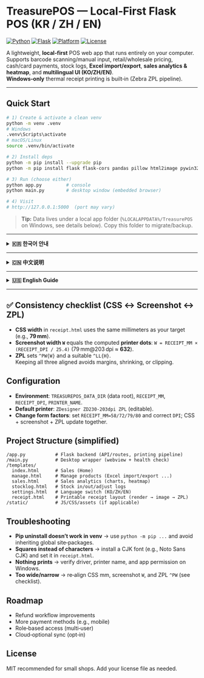 # TreasurePOS — Local‑First Flask POS (KR / ZH / EN)

[![Python](https://img.shields.io/badge/Python-3.10%2B-blue)](https://www.python.org/)
[![Flask](https://img.shields.io/badge/Flask-2.x-lightgrey)](https://flask.palletsprojects.com/)
[![Platform](https://img.shields.io/badge/Platform-Windows%20%7C%20macOS%20%7C%20Linux-informational)](#)
[![License](https://img.shields.io/badge/License-MIT%20(recommended)-green)](#license)

A lightweight, **local‑first** POS web app that runs entirely on your computer. Supports barcode scanning/manual input, retail/wholesale pricing, cash/card payments, stock logs, **Excel import/export**, **sales analytics & heatmap**, and **multilingual UI (KO/ZH/EN)**.  
**Windows‑only** thermal receipt printing is built‑in (Zebra ZPL pipeline).

---

## Quick Start
```bash
# 1) Create & activate a clean venv
python -m venv .venv
# Windows
.venv\Scripts\activate
# macOS/Linux
source .venv/bin/activate

# 2) Install deps
python -m pip install --upgrade pip
python -m pip install flask flask-cors pandas pillow html2image pywin32

# 3) Run (choose either)
python app.py         # console
python main.py        # desktop window (embedded browser)

# 4) Visit
# http://127.0.0.1:5000  (port may vary)
```

> **Tip:** Data lives under a local app folder (`%LOCALAPPDATA%/TreasurePOS` on Windows, see details below). Copy this folder to migrate/backup.

---

<details>
<summary><b>🇰🇷 한국어 안내</b></summary>

### 개요
TreasurePOS는 로컬에서 실행되는 경량 POS 웹앱입니다. 바코드 스캔/수기 입력, 소매/도매가 전환, 결제수단(현금/카드), 재고 입·출고 기록, 매출 통계/히트맵, Excel Import/Export, 언어 전환(한국어/中文/English)을 지원합니다.

### 🔶 주요 특장점 (Highlights)
- **영수증 폭 79mm(= 7.9cm, ≈ 632 dots @203dpi)** — `receipt.html` + `app.py` + ZPL을 **동일 값**으로 맞추면 왜곡/잘림이 없습니다.
- **기본 프린터: Zebra ZD230** — `app.py` 기본값. 다른 Zebra/열감열 프린터도 이름만 바꾸면 사용 가능.
- **Zebra 언어팩 불필요** — `receipt.html`을 이미지로 렌더링 후 ZPL 그래픽으로 전송하므로 OS 폰트만 있으면 **한/중/영 등 유니코드 출력**.
- **설정 페이지에서 UI 언어 전환** — 한국어/中文/English 즉시 전환.

### 🖨️ 폭 동기화(권장, Strict 79mm)
아래 3가지를 **동일 기준**으로 맞추세요. (권장: 79mm → 632 dots@203dpi)

1) **CSS (receipt.html)**  
   ```css
   :root { --paper-w: 632px; }   /* 79mm @203dpi ≈ 632 dots */
   .receipt { width: 79mm; }
   @page { size: 79mm auto; margin: 0; }
   ```

2) **스크린샷(app.py)**  
   - `hti.screenshot(..., size=(W, H))`에서 `W = 632`
   - 또는 아래 **자동 환산 패치** 사용(추천)

3) **ZPL 출력(app.py)**  
   - `^PW{W}`(점폭)과 `^LL{H}`(라벨 길이)를 설정

#### 자동 환산 패치(추천)
```python
# app.py — put near the top
import os

def _get_receipt_cfg():
    mm  = float(os.getenv("RECEIPT_MM", "79"))   # 79mm default
    dpi = int(os.getenv("RECEIPT_DPI", "203"))   # 203 or 300
    dpmm = dpi / 25.4
    width_dots = int(round(mm * dpmm))
    return mm, dpi, width_dots

def _calc_canvas_size(height_rows_hint=None):
    mm, dpi, W = _get_receipt_cfg()
    H = height_rows_hint if height_rows_hint else 1500
    return W, H

# ... inside print_receipt ...
H = _estimate_receipt_height(sale_id)
W, _ = _calc_canvas_size(H)
hti.screenshot(url=url, save_as=tmp_save_name, size=(W, H))
zpl = (
    zpl_img
    + f"^XA\n^PW{W}\n^LL{H}\n^FO0,0^XGRECEIPT.GRF,1,1^FS\n^XZ\n"
)
```

**PowerShell 예시:**
```powershell
$env:RECEIPT_MM="79"
$env:RECEIPT_DPI="203"
$env:PRINTER_NAME="ZDesigner ZD230-203dpi ZPL"
python app.py
```

> **대안(최소 변경, 78mm 유지)**: CSS를 **78mm**로 바꾸고, 기존 `W=624` 그대로 두며 ZPL에 `^PW624`/`^LL{H}`만 추가.

</details>

---

<details>
<summary><b>🇨🇳 中文说明</b></summary>

### 简介
TreasurePOS 是一款**本地运行**的轻量级 POS 网页应用。支持条码扫描/手输、零/批价切换、现金/刷卡、出入库记录、销售统计与热力图、Excel 导入/导出，以及多语言（韩/中/英）切换。

### 🔶 亮点 (Highlights)
- **票据宽 79mm（= 7.9cm，≈ 632 dots@203dpi）** — `receipt.html` + `app.py` + ZPL **三者同值**，可避免缩放/裁切。
- **默认打印机：Zebra ZD230** — `app.py` 默认值。更改名称即可适配其它 Zebra/热敏机。
- **无需购买 Zebra 语言包** — 将 `receipt.html` 渲染为图片再以 ZPL 图像发送；系统装字体即可打印 **中/韩/英**。
- **设置页三语切换** — 中文 / 한국어 / English 即时切换。

### 🖨️ 宽度同步（推荐，严格 79mm）
把下面 3 项**统一**（推荐：79mm → 632 dots@203dpi）：

1) **CSS（receipt.html）**
   ```css
   :root { --paper-w: 632px; }   /* 79mm @203dpi ≈ 632 dots */
   .receipt { width: 79mm; }
   @page { size: 79mm auto; margin: 0; }
   ```

2) **截图（app.py）**
   - `hti.screenshot(..., size=(W, H))` 中 `W = 632`
   - 或使用下方**自动换算补丁**（推荐）

3) **ZPL（app.py）**
   - 设置 `^PW{W}`（打印点宽）与 `^LL{H}`（标签长度）

#### 自动换算补丁（推荐）
```python
# app.py 顶部附近
import os

def _get_receipt_cfg():
    mm  = float(os.getenv("RECEIPT_MM", "79"))
    dpi = int(os.getenv("RECEIPT_DPI", "203"))
    dpmm = dpi / 25.4
    width_dots = int(round(mm * dpmm))
    return mm, dpi, width_dots

def _calc_canvas_size(height_rows_hint=None):
    mm, dpi, W = _get_receipt_cfg()
    H = height_rows_hint if height_rows_hint else 1500
    return W, H

# ... 在 print_receipt 内 ...
H = _estimate_receipt_height(sale_id)
W, _ = _calc_canvas_size(H)
hti.screenshot(url=url, save_as=tmp_save_name, size=(W, H))
zpl = (
    zpl_img
    + f"^XA\n^PW{W}\n^LL{H}\n^FO0,0^XGRECEIPT.GRF,1,1^FS\n^XZ\n"
)
```

**PowerShell 示例：**
```powershell
$env:RECEIPT_MM="79"
$env:RECEIPT_DPI="203"
$env:PRINTER_NAME="ZDesigner ZD230-203dpi ZPL"
python app.py
```

> **最小变动方案（保持 78mm）**：把 CSS 改成 **78mm**，`W=624` 保持不变，只在 ZPL 里加 `^PW624`/`^LL{H}`。

</details>

---

<details>
<summary><b>🇺🇸 English Guide</b></summary>

### Overview
TreasurePOS is a **local‑first** Flask POS with barcode/manual input, retail/wholesale toggle, cash/card payments, stock logs, analytics & heatmap, Excel import/export, and multilingual UI (KO/ZH/EN).

### 🔶 Highlights
- **79 mm width (= 7.9 cm, ≈ 632 dots @203 dpi)** — keep **CSS + screenshot W + ZPL** identical to avoid scaling/clipping.
- **Default printer: Zebra ZD230** — change the name to use other Zebra/thermal printers.
- **No Zebra language pack** — `receipt.html` → image → ZPL graphic; with OS fonts, Unicode (KO/ZH/EN) prints fine.
- **Language switch in Settings** — toggle KO/ZH/EN instantly.

### 🖨️ Width sync (Recommended, strict 79 mm)
Align all three (recommended: 79 mm → 632 dots @203 dpi):

1) **CSS (receipt.html)**
   ```css
   :root { --paper-w: 632px; }   /* 79mm @203dpi ≈ 632 dots */
   .receipt { width: 79mm; }
   @page { size: 79mm auto; margin: 0; }
   ```

2) **Screenshot (app.py)**
   - `hti.screenshot(..., size=(W, H))` with `W = 632`
   - Or use the **auto‑convert patch** below (recommended).

3) **ZPL (app.py)**
   - Set `^PW{W}` (print width in dots) and `^LL{H}` (label length).

#### Auto‑convert patch (recommended)
```python
# app.py — near the top
import os

def _get_receipt_cfg():
    mm  = float(os.getenv("RECEIPT_MM", "79"))
    dpi = int(os.getenv("RECEIPT_DPI", "203"))
    dpmm = dpi / 25.4
    width_dots = int(round(mm * dpmm))
    return mm, dpi, width_dots

def _calc_canvas_size(height_rows_hint=None):
    mm, dpi, W = _get_receipt_cfg()
    H = height_rows_hint if height_rows_hint else 1500
    return W, H

# ... inside print_receipt ...
H = _estimate_receipt_height(sale_id)
W, _ = _calc_canvas_size(H)
hti.screenshot(url=url, save_as=tmp_save_name, size=(W, H))
zpl = (
    zpl_img
    + f"^XA\n^PW{W}\n^LL{H}\n^FO0,0^XGRECEIPT.GRF,1,1^FS\n^XZ\n"
)
```

**PowerShell example:**
```powershell
$env:RECEIPT_MM="79"
$env:RECEIPT_DPI="203"
$env:PRINTER_NAME="ZDesigner ZD230-203dpi ZPL"
python app.py
```

> **Minimal‑change alternative (keep ~78 mm)**: change CSS to **78 mm**, keep `W=624`, and add `^PW624`/`^LL{H}` in ZPL.

</details>

---

## ✅ Consistency checklist (CSS ↔ Screenshot ↔ ZPL)
- **CSS width** in `receipt.html` uses the same millimeters as your target (e.g., **79 mm**).  
- **Screenshot width `W`** equals the computed **printer dots**: `W = RECEIPT_MM × (RECEIPT_DPI / 25.4)` (79 mm@203 dpi ≈ **632**).  
- **ZPL** sets `^PW{W}` and a suitable `^LL{H}`.  
Keeping all three aligned avoids margins, shrinking, or clipping.

## Configuration
- **Environment**: `TREASUREPOS_DATA_DIR` (data root), `RECEIPT_MM`, `RECEIPT_DPI`, `PRINTER_NAME`.
- **Default printer**: `ZDesigner ZD230-203dpi ZPL` (editable).
- **Change form factors**: set `RECEIPT_MM=58/72/79/80` and correct `DPI`; CSS + screenshot + ZPL update together.

## Project Structure (simplified)
```
/app.py           # Flask backend (API/routes, printing pipeline)
/main.py          # Desktop wrapper (webview + health check)
/templates/
  index.html      # Sales (Home)
  manage.html     # Manage products (Excel import/export ...)
  sales.html      # Sales analytics (charts, heatmap)
  stocklog.html   # Stock in/out/adjust logs
  settings.html   # Language switch (KO/ZH/EN)
  receipt.html    # Printable receipt layout (render → image → ZPL)
/static/          # JS/CSS/assets (if applicable)
```

## Troubleshooting
- **Pip uninstall doesn’t work in venv** → use `python -m pip ...` and avoid inheriting global site‑packages.
- **Squares instead of characters** → install a CJK font (e.g., Noto Sans CJK) and set it in `receipt.html`.
- **Nothing prints** → verify driver, printer name, and app permission on Windows.
- **Too wide/narrow** → re‑align CSS mm, screenshot `W`, and ZPL `^PW` (see checklist).

## Roadmap
- Refund workflow improvements
- More payment methods (e.g., mobile)
- Role‑based access (multi‑user)
- Cloud‑optional sync (opt‑in)

## License
MIT recommended for small shops. Add your license file as needed.